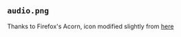 ## `audio.png`
Thanks to Firefox's Acorn, icon modified slightly from [here](https://acorn.firefox.com/latest/styles/iconography-q7JqGl5H)

